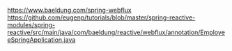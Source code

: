 https://www.baeldung.com/spring-webflux
https://github.com/eugenp/tutorials/blob/master/spring-reactive-modules/spring-reactive/src/main/java/com/baeldung/reactive/webflux/annotation/EmployeeSpringApplication.java
